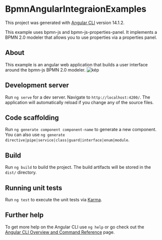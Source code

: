 # BpmnAngularIntegraionExamples

This project was generated with [Angular CLI](https://github.com/angular/angular-cli) version 14.1.2.

This example uses bpmn-js and bpmn-js-properties-panel. It implements a BPMN 2.0 modeler that allows you to use properties via a properties panel.

## About

This example is an angular web application that builds a user interface around the bpmn-js BPMN 2.0 modeler.
![kép](https://user-images.githubusercontent.com/12006702/185782372-42f06a20-f6d6-471d-9c44-0811a9207649.png)


## Development server

Run `ng serve` for a dev server. Navigate to `http://localhost:4200/`. The application will automatically reload if you change any of the source files.

## Code scaffolding

Run `ng generate component component-name` to generate a new component. You can also use `ng generate directive|pipe|service|class|guard|interface|enum|module`.

## Build

Run `ng build` to build the project. The build artifacts will be stored in the `dist/` directory.

## Running unit tests

Run `ng test` to execute the unit tests via [Karma](https://karma-runner.github.io).

## Further help

To get more help on the Angular CLI use `ng help` or go check out the [Angular CLI Overview and Command Reference](https://angular.io/cli) page.
